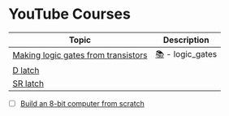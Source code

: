 # YouTube Courses

| Topic | Description |
|-|-|
| [Making logic gates from transistors](https://www.youtube.com/watch?v=sTu3LwpF6XI) | [:books:](1.logic_gates) - logic_gates |
| [D latch](https://www.youtube.com/watch?v=peCh_859q7Q) | |
| [SR latch](https://www.youtube.com/watch?v=KM0DdEaY5sY) | | 


- [ ] [Build an 8-bit computer from scratch](https://eater.net/8bit)

